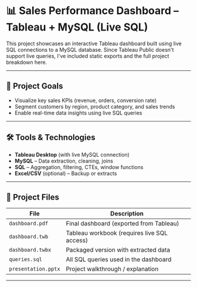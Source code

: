 # 📊 Sales Performance Dashboard – Tableau + MySQL (Live SQL)

This project showcases an interactive Tableau dashboard built using live SQL connections to a MySQL database. Since Tableau Public doesn't support live queries, I've included static exports and the full project breakdown here.

---

## 🚀 Project Goals

- Visualize key sales KPIs (revenue, orders, conversion rate)
- Segment customers by region, product category, and sales trends
- Enable real-time data insights using live SQL queries

---

## 🛠️ Tools & Technologies

- **Tableau Desktop** (with live MySQL connection)
- **MySQL** – Data extraction, cleaning, joins
- **SQL** – Aggregation, filtering, CTEs, window functions
- **Excel/CSV** (optional) – Backup or extracts

---

## 📂 Project Files

| File | Description |
|------|-------------|
| `dashboard.pdf` | Final dashboard (exported from Tableau) |
| `dashboard.twb` | Tableau workbook (requires live SQL access) |
| `dashboard.twbx` | Packaged version with extracted data |
| `queries.sql` | All SQL queries used in the dashboard |
| `presentation.pptx` | Project walkthrough / explanation |


---
